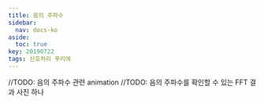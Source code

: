 ```yaml
---
title: 음의 주파수
sidebar:
  nav: docs-ko
aside:
  toc: true
key: 20190722
tags: 신호처리 푸리에
---
```



//TODO: 음의 주파수 관련 animation
//TODO: 음의 주파수를 확인할 수 있는 FFT 결과 사진 하나


